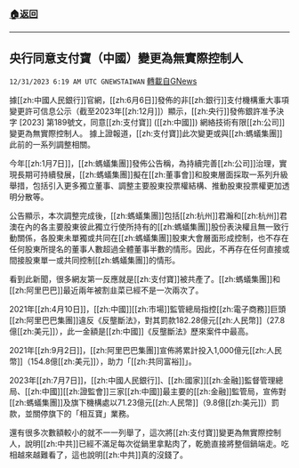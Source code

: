 ###  [:house:返回](README.md)
---


## 央行同意支付寶（中國）變更為無實際控制人
`12/31/2023 6:19 AM UTC GNEWSTAIWAN` [轉載自GNews](https://gnews.org/articles/2169127)



  
據[[zh:中國人民銀行]]官網，[[zh:6月6日]]發佈的非[[zh:銀行]]支付機構重大事項變更許可信息公示（截至2023年[[zh:12月]]）顯示，[[zh:央行]]發佈銀許准予決字 \[2023\] 第189號文，同意[[zh:支付寶]] ([[zh:中國]]) 網絡技術有限[[zh:公司]]變更為無實際控制人。
據上證報道，[[zh:支付寶]]此次變更或與[[zh:螞蟻集團]]此前的一系列調整相關。

  

今年[[zh:1月7日]]，[[zh:螞蟻集團]]發佈公告稱，為持續完善[[zh:公司]]治理，實現長期可持續發展，[[zh:螞蟻集團]]擬在[[zh:董事會]]和股東層面採取一系列升級舉措，包括引入更多獨立董事、調整主要股東投票權結構、推動股東投票權更加透明分散等。

  

公告顯示，本次調整完成後，[[zh:螞蟻集團]]包括[[zh:杭州]]君瀚和[[zh:杭州]]君澳在內的各主要股東彼此獨立行使所持有的[[zh:螞蟻集團]]股份表決權且無一致行動關係，各股東未單獨或共同在[[zh:螞蟻集團]]股東大會層面形成控制，也不存在任何股東所提名的董事人數超過全體董事半數的情形。因此，不再存在任何直接或間接股東單一或共同控制[[zh:螞蟻集團]]的情形。

  

看到此新聞，很多網友第一反應就是[[zh:支付寶]]被共產了。[[zh:螞蟻集團]]和[[zh:阿里巴巴]]最近兩年被割韭菜已經不是一次兩次了。

  

2021年[[zh:4月10日]]，[[zh:中國]][[zh:市場]]監管總局指控[[zh:電子商務]]巨頭[[zh:阿里巴巴集團]]違反《反壟斷法》，對其罰款182.28億元[[zh:人民幣]]（27.8億[[zh:美元]]），此一金額是[[zh:中國]]《反壟斷法》歷來案件中最高。

  

2021年[[zh:9月2日]]，[[zh:阿里巴巴集團]]宣佈將累計投入1,000億元[[zh:人民幣]]（154.8億[[zh:美元]]），助力「[[zh:共同富裕]]」。

  

2023年[[zh:7月7日]]，[[zh:中國人民銀行]]、[[zh:國家]][[zh:金融]]監督管理總局、[[zh:中國]][[zh:證監會]]三家[[zh:中國]]最主要的[[zh:金融]]監管局，宣佈對[[zh:螞蟻集團]]及旗下機構處以71.23億元[[zh:人民幣]]（9.8億[[zh:美元]]）罰款，並關停旗下的「相互寶」業務。

  

還有很多次數額較小的就不一一列舉了，這次將[[zh:支付寶]]變更為無實際控制人，說明[[zh:中共]]已經不滿足每次從鍋里拿點肉了，乾脆直接將整個鍋端走。吃相越來越難看了，這也說明[[zh:中共]]真的沒錢了。
